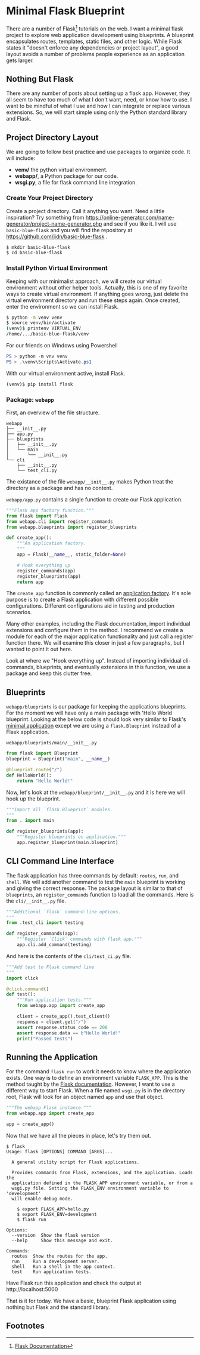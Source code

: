 # Minimal Flask Blueprint

There are a number of Flask[^1] tutorials on the web.
I want a minimal flask project to explore web application development using blueprints.
A blueprint encapsulates routes, templates, static files, and other logic.
While Flask states it "doesn't enforce any dependencies or project layout", a good layout avoids a number of problems people experience as an application gets larger.

## Nothing But Flask

There are any number of posts about setting up a flask app.
However, they all seem to have too much of what I don't want, need, or know how to use.
I want to be mindful of what I use and how I can integrate or replace various extensions.
So, we will start simple using only the Python standard library and Flask.

## Project Directory Layout

We are going to follow best practice and use packages to organize code.
It will include:
- **venv/** the python virtual environment.
- **webapp/**, a Python package for our code.
- **wsgi.py**, a file for flask command line integration.

### Create Your Project Directory
Create a project directory. Call it anything you want.
Need a little inspiration? Try something from https://online-generator.com/name-generator/project-name-generator.php and see if you like it.
I will use `basic-blue-flask` and you will find the repository at https://github.com/jidn/basic-blue-flask .

```bash
$ mkdir basic-blue-flask
$ cd basic-blue-flask
```

### Install Python Virtual Environment

Keeping with our minimalist approach, we will create our virtual environment without other helper tools.
Actually, this is one of my favorite ways to create virtual environment.
If anything goes wrong, just delete the virtual environment directory and run these steps again.
Once created, enter the environment so we can install Flask.

```bash
$ python -m venv venv
$ source venv/bin/activate
(venv)$ printenv VIRTUAL_ENV
/home/.../basic-blue-flask/venv
```

For our friends on Windows using Powershell
```powershell
PS > python -m vnv venv
PS > .\venv\Scripts\Activate.ps1
```

With our virtual environment active, install Flask.

```bash
(venv)$ pip install flask
```

### Package: `webapp`

First, an overview of the file structure.
```
webapp
├── __init__.py
├── app.py
├── blueprints
│   ├── __init__.py
│   └── main
│       └── __init__.py
└── cli
    ├── __init__.py
    └── test_cli.py
```
The existance of the file `webapp/__init__.py` makes Python treat the directory as a package and has no content.

[//]: # (Select text between fenced code in vim with  "v/```/e" k$dk to delete.
    Place cursor at beginning of fence and read external file
    :read filename or :r filename
    Need to find you current directory? :!pwd
)
`webapp/app.py` contains a single function to create our Flask application.

```python
"""Flask app factory function."""
from flask import Flask
from webapp.cli import register_commands
from webapp.blueprints import register_blueprints

def create_app():
    """An application factory.
    """
    app = Flask(__name__, static_folder=None)

    # Hook everything up
    register_commands(app)
    register_blueprints(app)
    return app
```

The `create_app` function is commonly called an [application factory](https://flask.palletsprojects.com/en/1.1.x/patterns/appfactories/).
It's sole purpose is to create a Flask application with different possible configurations.
Different configurations aid in testing and production scenarios.

Many other examples, including the Flask documentation, import individual extensions and configure them in the method.
I recommend we create a module for each of the major application functionality and just call a register function there.
We will examine this closer in just a few paragraphs, but I wanted to point it out here.

Look at where we "Hook everything up".
Instead of importing individual cli-commands, blueprints, and eventually extensions in this function, we use a package and keep this clutter free.

Blueprints
----------

`webapp/blueprints` is our package for keeping the applications blueprints.
For the moment we will have only a main package with 'Hello World blueprint.
Looking at the below code is should look very similar to Flask's [minimal application](https://flask.palletsprojects.com/en/1.1.x/quickstart/#a-minimal-application) except we are using a `flask.Blueprint` instead of a Flask application.

`webapp/blueprints/main/__init__.py`
```python
from flask import Blueprint
blueprint = Blueprint("main", __name__)

@blueprint.route("/")
def HelloWorld():
    return "Hello World!"
```

Now, let's look at the `webapp/blueprint/__init__.py` and it is here we will hook up the blueprint.
```python
"""Import all `flask.Blueprint` modules.
"""
from . import main

def register_blueprints(app):
    """Register blueprints on application."""
    app.register_blueprint(main.blueprint)
```

## CLI Command Line Interface

The flask application has three commands by default: `routes`, `run`, and `shell`.
We will add another command to test the `main` blueprint is working and giving the correct response.
The package layout is similar to that of `blueprints`, an `register_commands` function to load all the commands.
Here is the `cli/__init__.py` file.

```python
"""Additional `flask` command-line options.
"""
from .test_cli import testing

def register_commands(app):
    """Register `Click` commands with flask app."""
    app.cli.add_command(testing)
```
And here is the contents of the `cli/test_ci.py` file.

```python
"""Add test to Flask command line
"""
import click

@click.command()
def test():
    """Run application tests."""
    from webapp.app import create_app

    client = create_app().test_client()
    response = client.get("/")
    assert response.status_code == 200
    assert response.data == b"Hello World!"
    print("Passed tests")
```

## Running the Application

For the command `flask run` to work it needs to know where the application exists.
One way is to define an environment variable `FLASK_APP`.  This is the method taught by the [Flask documentation](https://flask.palletsprojects.com/en/1.1.x/tutorial/factory/#run-the-application).
However, I want to use a different way to start Flask.
When a file named `wsgi.py` is in the directory root, Flask will look for an object named `app` and use that object.

```python
"""The webapp Flask instance."""
from webapp.app import create_app

app = create_app()
```

Now that we have all the pieces in place, let's try them out.

```
$ flask
Usage: flask [OPTIONS] COMMAND [ARGS]...

  A general utility script for Flask applications.

  Provides commands from Flask, extensions, and the application. Loads the
  application defined in the FLASK_APP environment variable, or from a
  wsgi.py file. Setting the FLASK_ENV environment variable to 'development'
  will enable debug mode.

    $ export FLASK_APP=hello.py
    $ export FLASK_ENV=development
    $ flask run

Options:
  --version  Show the flask version
  --help     Show this message and exit.

Commands:
  routes  Show the routes for the app.
  run     Run a development server.
  shell   Run a shell in the app context.
  test    Run application tests.
```

Have Flask run this application and check the output at http://localhost:5000

That is it for today.  We have a basic, blueprint Flask application using nothing but Flask and the standard library.

## Footnotes

[^1]: [Flask Documentation](https://flask.palletsprojects.com/)
